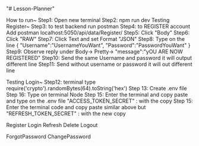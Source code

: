 "# Lesson-Planner" 

How to run~
Step1: Open new terminal
Step2: npm run dev
Testing Register~
Step3: to test backend run postman
Step4: to REGISTER account Add postman localhost:5050/api/data/Register/
Step5: Click "Body"
Step6: Click "RAW"
Step7: Click Text and set Format "JSON"
Step8: Type on the line
{
    "Username":"UsernameYouWant",
    "Password":"PasswordYouWant"
}
Step9: Observe reply under Body-> Pretty-> "message":"yOU ARE NOW REGISTERED"
Step10: Send the same Username and password it will output different line
Step11: Send without username or password it will out different line

Testing Login~
Step12: terminal type require('crypto').randomBytes(64).toString('hex')
Step 13: Create .env file
Step 16: Type on terminal Node
Step 15: Enter the terminal and copy paste and type on the .env file "ACCESS_TOKEN_SECRET" : with the copy
Step 15: Enter the terminal code and copy paste similar above but "REFRESH_TOKEN_SECRET" : with the new copy





Register
Login
Refresh
Delete
Logout


ForgotPassword
ChangePassword

